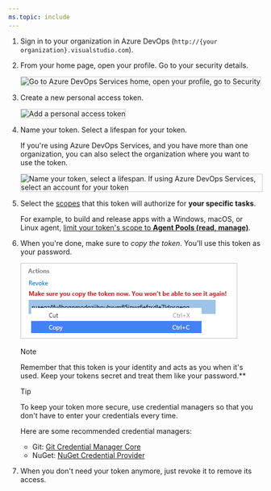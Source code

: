 ```yaml
---
ms.topic: include
---
```


1. Sign in to your organization in Azure DevOps
   (```http://{your organization}.visualstudio.com```).

2. From your home page, open your profile. Go to your security details.

   <img alt="Go to Azure DevOps Services home, open your profile, go to Security" src="./media/my-profile.png" style="border: 1px solid #CCCCCC" />

3. Create a new personal access token.

   <img alt="Add a personal access token" src="./media/add-personal-access-token.png" style="border: 1px solid #CCCCCC" />

4. Name your token. Select a lifespan for your token.

   If you're using Azure DevOps Services, and you have more than one organization, 
   you can also select the organization where you want to use the token.

   <img alt="Name your token, select a lifespan. If using Azure DevOps Services, select an account for your token" src="./media/setup-personal-access-token.png" style="border: 1px solid #CCCCCC" />

5. Select the [scopes](../../../integrate/get-started/authentication/oauth.md#scopes) 
   that this token will authorize for **your specific tasks**.

   For example, to build and release apps with a Windows, macOS, or Linux agent, 
   [limit your token's scope to **Agent Pools (read, manage)**](../../../pipelines/agents/agents.md).
   
6. When you're done, make sure to *copy the token*. You'll use this token as your password.

    ![Use a token as the password for your Git tools or apps](../../tfvc/media/create-personal-access-token.png)

    > [!NOTE]
    > Remember that this token is your identity and acts as you when it's used. 
    > Keep your tokens secret and treat them like your password.**

    > [!TIP]
    > To keep your token more secure, use credential managers
    > so that you don't have to enter your credentials every time.

    Here are some recommended credential managers:

    *	Git: [Git Credential Manager Core](https://github.com/microsoft/Git-Credential-Manager-Core) 
    *	NuGet: [NuGet Credential Provider](../../../artifacts/nuget/nuget-exe.md)

7. When you don't need your token anymore, just revoke it to remove its access.